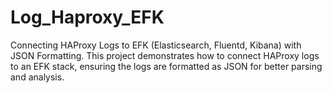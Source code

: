 # Log_Haproxy_EFK
Connecting HAProxy Logs to EFK (Elasticsearch, Fluentd, Kibana) with JSON Formatting. This project demonstrates how to connect HAProxy logs to an EFK stack, ensuring the logs are formatted as JSON for better parsing and analysis.
